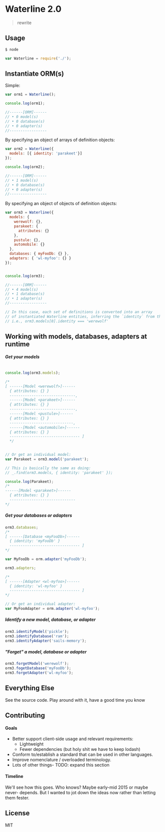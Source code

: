 # Waterline 2.0

> rewrite

## Usage

```sh
$ node
```

```js
var Waterline = require('./');
```



## Instantiate ORM(s)

Simple:

```js
var orm1 = Waterline();

console.log(orm1);

//------[ORM]------
// • 0 model(s)
// • 0 database(s)
// • 0 adapter(s)
//-----------------
```




By specifying an object of arrays of definition objects:

```js
var orm2 = Waterline({
  models: [{ identity: 'parakeet'}]
});

console.log(orm2);

//------[ORM]------
// • 1 model(s)
// • 0 database(s)
// • 0 adapter(s)
//-----------------

```



By specifying an object of objects of definition objects:

```js
var orm3 = Waterline({
  models: {
    werewolf: {},
    parakeet: {
      attributes: {}
    },
    pustule: {},
    automobile: {}
  },
  databases: { myFooDb: {} },
  adapters: { 'wl-myfoo': {} }
});


console.log(orm3);

//------[ORM]------
// • 4 model(s)
// • 1 database(s)
// • 1 adapter(s)
//-----------------

// In this case, each set of definitions is converted into an array
// of instantiated Waterline entities, inferring the `identity` from the key name.
// i.e., orm3.models[0].identity === 'werewolf'

```


## Working with models, databases, adapters at runtime


##### Get your models

```js

console.log(orm3.models);

/*
[ ------[Model <werewolf>]------
  { attributes: {} }
  ------------------------------,
  ------[Model <parakeet>]------
  { attributes: {} }
  ------------------------------,
  ------[Model <pustule>]------
  { attributes: {} }
  -----------------------------,
  ------[Model <automobile>]------
  { attributes: {} }
  -------------------------------- ]
  */
  

// Or get an individual model:
var Parakeet = orm3.model('parakeet');

// This is basically the same as doing:
// _.find(orm3.models, { identity: 'parakeet' });

console.log(Parakeet);
/*
------[Model <parakeet>]------
  { attributes: {} }
  ------------------------------
*/
```

##### Get your databases or adapters

```js
orm3.databases;
/*
[ ------[Database <myFooDb>]------
  { identity: 'myFooDb' }
  -------------------------------- ]
*/

var MyFooDb = orm.adapter('myFooDb');

orm3.adapters;

/*
[ ------[Adapter <wl-myfoo>]------
  { identity: 'wl-myfoo' }
  -------------------------------- ]
*/

// Or get an individual adapter:
var MyFooAdapter = orm.adapter('wl-myfoo');
```

##### Identify a new model, database, or adapter
```js
orm3.identifyModel('pickle');
orm3.identifyDatabase('ram');
orm3.identifyAdapter('sails-memory');
```

##### "Forget" a model, database or adapter
```js
orm3.forgetModel('werewolf');
orm3.fogetDatabase('myFooDb');
orm3.forgetAdapter('wl-myfoo');
```



## Everything Else

See the source code.  Play around with it, have a good time you know


## Contributing

#### Goals

+ Better support client-side usage and relevant requirements:
  + Lightweight
  + Fewer dependencies (but holy shit we have to keep lodash)
+ Conform to/establish a standard that can be used in other languages.
+ Improve nomenclature / overloaded terminology.
+ Lots of other things- TODO: expand this section

#### Timeline

We'll see how this goes.  Who knows?  Maybe early-mid 2015 or maybe never- depends.  But I wanted to jot down the ideas now rather than letting them fester.

## License

MIT
